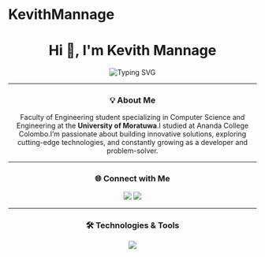 
# KevithMannage
<h1 align="center">Hi 👋, I'm Kevith Mannage</h1>

<p align="center">
  <img src="https://readme-typing-svg.herokuapp.com?font=Fira+Code&weight=500&size=22&pause=1000&color=00FFFF&center=true&vCenter=true&width=800&lines=Welcome+to+my+GitHub!+I+am+Kevith+Mannage.;Undergraduate+at+University+of+Moratuwa.;Faculty+of+Engineering.;Department+of+Computer+Science+and+Engineering." alt="Typing SVG" />
</p>

---

<h3 align="center">💡 About Me</h3>

<p align="center">
Faculty of Engineering student specializing in Computer Science and Engineering at the <b>University of Moratuwa</b>.I studied at Ananda College Colombo.I’m passionate about building innovative solutions, exploring cutting-edge technologies, and constantly growing as a developer and problem-solver.
</p>

---

<h3 align="center">🌐 Connect with Me</h3>

<p align="center">
  <a href="https://www.linkedin.com/in/kevith-mannage-12400a29a/"><img src="https://img.shields.io/badge/LinkedIn-%230A66C2?style=for-the-badge&logo=linkedin&logoColor=white"/></a>
  <a href="https://www.facebook.com/share/16Z7AbDnE3/"><img src="https://img.shields.io/badge/Facebook-%231877F2?style=for-the-badge&logo=facebook&logoColor=white"/></a>
 
</p>

---

<h3 align="center">🛠️ Technologies & Tools</h3>

<p align="center">
  <img src="https://skillicons.dev/icons?i=python,js,ts,html,css,nodejs,express,react,mongodb,mysql,git,figma,tailwind" />
</p>


